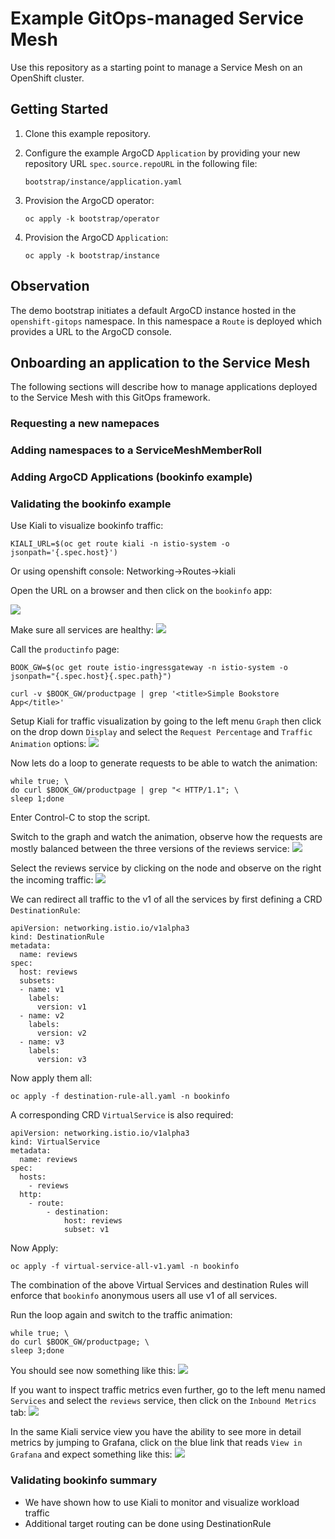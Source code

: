 # Example GitOps-managed Service Mesh

Use this repository as a starting point to manage a Service Mesh on an OpenShift cluster.

## Getting Started

1. Clone this example repository.

2. Configure the example ArgoCD `Application` by providing your new repository URL `spec.source.repoURL` in the following file:

    ```
    bootstrap/instance/application.yaml
    ```

3. Provision the ArgoCD operator:
    
    ```
    oc apply -k bootstrap/operator
    ```

4. Provision the ArgoCD `Application`:

    ```
    oc apply -k bootstrap/instance
    ```

## Observation

The demo bootstrap initiates a default ArgoCD instance hosted in the `openshift-gitops` namespace. In this namespace a `Route` is deployed which provides a URL to the ArgoCD console.


## Onboarding an application to the Service Mesh

The following sections will describe how to manage applications deployed to the Service Mesh with this GitOps framework.

### Requesting a new namepaces



### Adding namespaces to a ServiceMeshMemberRoll



### Adding ArgoCD Applications (bookinfo example)



### Validating the bookinfo example

Use Kiali to visualize bookinfo traffic:

```
KIALI_URL=$(oc get route kiali -n istio-system -o jsonpath='{.spec.host}')
```
Or using openshift console: Networking->Routes->kiali

Open the URL on a browser and then click on the `bookinfo` app:

![](images/kiali-app.png)

Make sure all services are healthy:
![](images/kiali-app2.png)

Call the `productinfo` page:
```
BOOK_GW=$(oc get route istio-ingressgateway -n istio-system -o jsonpath="{.spec.host}{.spec.path}")
```
```
curl -v $BOOK_GW/productpage | grep '<title>Simple Bookstore App</title>'
```

Setup Kiali for traffic visualization by going to the left menu `Graph` then click on the drop down `Display` and select the `Request Percentage` and `Traffic Animation` options:
![](images/kiali-trafficanimation.png)

Now lets do a loop to generate requests to be able to watch the animation:
```
while true; \
do curl $BOOK_GW/productpage | grep "< HTTP/1.1"; \
sleep 1;done
```
Enter Control-C to stop the script.

Switch to the graph and watch the animation, observe how the requests are mostly balanced between the three versions of the reviews service:
![](images/kiali-traffic-animation.png)

Select the reviews service by clicking on the node and observe on the right the incoming traffic:
![](images/kiali-incoming.png)

We can redirect all traffic to the v1 of all the services by first defining a CRD `DestinationRule`:
```
apiVersion: networking.istio.io/v1alpha3
kind: DestinationRule
metadata:
  name: reviews
spec:
  host: reviews
  subsets:
  - name: v1
    labels:
      version: v1
  - name: v2
    labels:
      version: v2
  - name: v3
    labels:
      version: v3
```
Now apply them all:
```
oc apply -f destination-rule-all.yaml -n bookinfo
```

A corresponding CRD `VirtualService` is also required:
```
apiVersion: networking.istio.io/v1alpha3
kind: VirtualService
metadata:
  name: reviews
spec:
  hosts:
    - reviews
  http:
    - route:
        - destination:
            host: reviews
            subset: v1
```
Now Apply:
```
oc apply -f virtual-service-all-v1.yaml -n bookinfo
```

The combination of the above Virtual Services and destination Rules will enforce that `bookinfo` anonymous users all use v1 of all services.

Run the loop again and switch to the traffic animation:
```
while true; \
do curl $BOOK_GW/productpage; \
sleep 3;done
```
You should see now something like this:
![](images/kiali-route-v1.png)

If you want to inspect traffic metrics even further, go to the left menu named `Services` and select the `reviews` service, then click on the `Inbound Metrics` tab:
![](images/kiali-inbound-metrics.png)

In the same Kiali service view you have the ability to see more in detail metrics by jumping to Grafana, click on the blue link that reads `View in Grafana` and expect something like this:
![](images/grafana-metrics.png)

### Validating bookinfo summary
- We have shown how to use Kiali to monitor and visualize workload traffic
- Additional target routing can be done using DestinationRule

